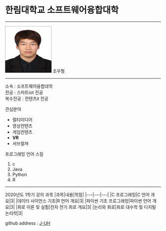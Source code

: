 # 한림대학교 소프트웨어융합대학
---
<img src=JUH.jpg height=150 width=150>   
조우형

---

소속 : 소프트웨어융합대학   
전공 : 스마트iot 전공   
복수전공 : 컨텐츠it 전공   

관심분야
* 멀티미디어
* 영상컨텐츠
* 게임컨텐츠
* **VR**
* 서브컬쳐

프로그래밍 언어 스킬
1. c
2. Java
3. Python
4. R

------------------

2020년도 1학기 강의 과목
|과목|내용|학점|
|---|---|---|
|C 프로그래밍|C 언어 개요|3|
|데이터 사이언스 기초|R 언어 개요|3|
|파이썬 기초 프로그래밍|파이썬 언어 개요|3|
|회로 이론 및 실험|전자 전기 회로 개요|3|
|논리와 회로|회로 대수학 및 디지털 논리학|3|


github address : [J-UH][github]

[github]:http://github.com/Uhyeong-Jo
